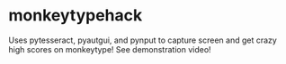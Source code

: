 # monkeytypehack
Uses pytesseract, pyautgui, and pynput to capture screen and get crazy high scores on monkeytype!
See demonstration video!
